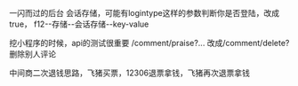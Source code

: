 一闪而过的后台
会话存储，可能有logintype这样的参数判断你是否登陆，改成true，
f12--存储--会话存储--key-value

挖小程序的时候，api的测试很重要
/comment/praise?...
改成/comment/delete?
删除别人评论

中间商二次退钱思路，飞猪买票，12306退票拿钱，飞猪再次退票拿钱
